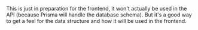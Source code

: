 This is just in preparation for the frontend, it won't actually be used in the API (because Prisma will handle the database schema). But it's a good way to get a feel for the data structure and how it will be used in the frontend.